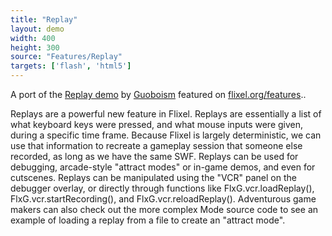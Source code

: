 ```yaml
---
title: "Replay"
layout: demo
width: 400
height: 300
source: "Features/Replay"
targets: ['flash', 'html5']
---
```


A port of the [Replay demo](https://github.com/guoboism/Flixel_Replay_DEMO/) by [Guoboism](https://github.com/guoboism)&nbsp;featured on&nbsp;[flixel.org/features](http://flixel.org/features.html)..

Replays are a powerful new feature in Flixel. Replays are essentially a list of what keyboard keys were pressed, and what mouse inputs were given, during a specific time frame. Because Flixel is largely deterministic, we can use that information to recreate a gameplay session that someone else recorded, as long as we have the same SWF. Replays can be used for debugging, arcade-style "attract modes" or in-game demos, and even for cutscenes. Replays can be manipulated using the "VCR" panel on the debugger overlay, or directly through functions like FlxG.vcr.loadReplay(), FlxG.vcr.startRecording(), and FlxG.vcr.reloadReplay(). Adventurous game makers can also check out the more complex Mode source code to see an example of loading a replay from a file to create an "attract mode".&nbsp;